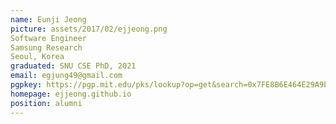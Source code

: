 ```yaml
---
name: Eunji Jeong
picture: assets/2017/02/ejjeong.png  
Software Engineer  
Samsung Research  
Seoul, Korea  
graduated: SNU CSE PhD, 2021  
email: egjung49@gmail.com
pgpkey: https://pgp.mit.edu/pks/lookup?op=get&search=0x7FE8B6E464E29A9E
homepage: ejjeong.github.io
position: alumni
---
```

